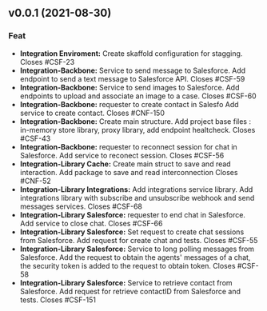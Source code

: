 
<a name="v0.0.1"></a>
## v0.0.1 (2021-08-30)

### Feat

* **Integration Enviroment:** Create skaffold configuration for stagging. Closes #CSF-23
* **Integration-Backbone:** Service to send message to Salesforce. Add endpoint to send a text message to Salesforce API. Closes #CSF-59
* **Integration-Backbone:** Service to send images to Salesforce. Add endpoints to upload and associate an image to a case. Closes #CSF-60
* **Integration-Backbone:** requester  to create  contact  in  Salesfo Add service to create contact. Closes #CNF-150
* **Integration-Backbone:** Create main structure. Add project  base files : in-memory store library, proxy library, add endpoint healtcheck. Closes #CSF-43
* **Integration-Backbone:** requester  to reconnect session for chat in  Salesforce. Add service to reconect session. Closes #CSF-56
* **Integration-Library Cache:**  Create main struct to save and read interaction. Add package to save and read interconnection Closes #CNF-52
* **Integration-Library Integrations:** Add integrations service library. Add integrations library with subscribe and unsubscribe webhook and send messages services. Closes #CSF-68
* **Integration-Library Salesforce:** requester  to end  chat  in  Salesforce. Add service to close chat. Closes #CSF-66
* **Integration-Library Salesforce:** Set request to create chat sessions from Salesforce. Add request for create chat and tests. Closes #CSF-55
* **Integration-Library Salesforce:** Service to long polling messages from Salesforce. Add the request to obtain the agents' messages  of a chat, the security token is added to the request to obtain token. Closes #CSF-58
* **Integration-Library Salesforce:** Service to retrieve contact from Salesforce. Add request for retrieve contactID from Salesforce and tests. Closes #CSF-151

